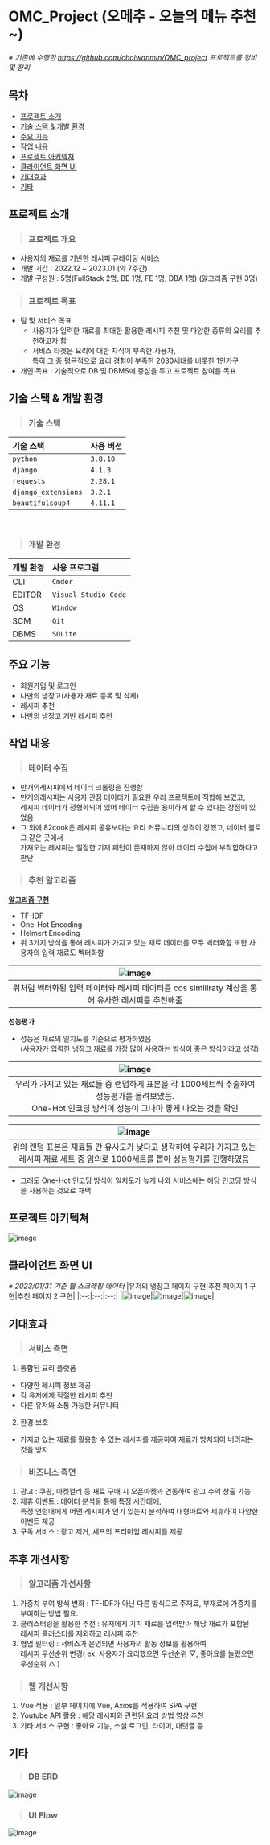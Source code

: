 # OMC_Project (오메추 - 오늘의 메뉴 추천~)
*※ 기존에 수행한 https://github.com/choiwanmin/OMC_project 프로젝트를 정비 및 정리*

## 목차
* [프로젝트 소개](#프로젝트-소개)
* [기술 스택 & 개발 환경](#기술-스택--개발-환경)
* [주요 기능](#주요-기능)
* [작업 내용](#작업-내용)
* [프로젝트 아키텍쳐](#프로젝트-아키텍쳐)
* [클라이언트 화면 UI](#클라이언트-화면-UI)
* [기대효과](#기대효과)
* [기타](#기타)

## 프로젝트 소개
> ### 프로젝트 개요
* 사용자의 재료를 기반한 레시피 큐레이팅 서비스
* 개발 기간 : 2022.12 ~ 2023.01 (약 7주간)
* 개발 구성원 : 5명(FullStack 2명, BE 1명, FE 1명, DBA 1명) (알고리즘 구현 3명)
> ### 프로젝트 목표
* 팀 및 서비스 목표
  * 사용자가 입력한 재료를 최대한 활용한 레시피 추천 및 다양한 종류의 요리를 추천하고자 함
  * 서비스 타겟은 요리에 대한 지식이 부족한 사용자,<br>특히 그 중 평균적으로 요리 경험이 부족한 2030세대를 비롯한 1인가구
* 개인 목표 : 기술적으로 DB 및 DBMS에 중심을 두고 프로젝트 참여를 목표

## 기술 스택 & 개발 환경
> ### 기술 스택
|기술 스택|사용 버전|
|:---|:---|
|`python`|`3.8.10`|
|`django`|`4.1.3`|
|`requests`|`2.28.1`|
|`django_extensions`|`3.2.1`|
|`beautifulsoup4`|`4.11.1`|

<br/>

> ### 개발 환경

|개발 환경|사용 프로그램|
|:---|:---|
|CLI|`Cmder`|
|EDITOR|`Visual Studio Code`|
|OS|`Window`|
|SCM|`Git`|
|DBMS|`SQLite`|

## 주요 기능
* 회원가입 및 로그인
* 나만의 냉장고(사용자 재료 등록 및 삭제)
* 레시피 추천
* 나만의 냉장고 기반 레시피 추천

## 작업 내용
> ### 데이터 수집
* 만개의레시피에서 데이터 크롤링을 진행함
* 만개의레시피는 사용자 관점 데이터가 필요한 우리 프로젝트에 적합해 보였고,<br>레시피 데이터가 정형화되어 있어 데이터 수집을 용이하게 할 수 있다는 장점이 있었음
* 그 외에 82cook은 레시피 공유보다는 요리 커뮤니티의 성격이 강했고, 네이버 블로그 같은 곳에서<br>가져오는 레시피는 일정한 기재 패턴이 존재하지 않아 데이터 수집에 부적합하다고 판단

> ### 추천 알고리즘
<U>**알고리즘 구현**</U>
* TF-IDF
* One-Hot Encoding
* Helmert Encoding
* 위 3가지 방식을 통해 레시피가 가지고 있는 재료 데이터를 모두 벡터화함 또한 사용자의 입력 재료도 벡터화함

|![image](https://user-images.githubusercontent.com/24910571/218041578-f5c456e2-18a0-4421-94c2-e2272b0efb0a.png)|
|:--:|
|위처럼 벡터화된 입력 데이터와 레시피 데이터를 cos similiraty 계산을 통해 유사한 레시피를 추천해줌|

__**성능평가**__
* 성능은 재료의 일치도를 기준으로 평가하였음<br>(사용자가 입력한 냉장고 재료를 가장 많이 사용하는 방식이 좋은 방식이라고 생각)

|![image](https://user-images.githubusercontent.com/24910571/218041734-3be9c58c-6ec4-4a2b-8596-e0b6bd9531a1.png)|
|:--:|
|우리가 가지고 있는 재료들 중 랜덤하게 표본을 각 1000세트씩 추출하여 성능평가를 돌려보았음.<br>One-Hot 인코딩 방식이 성능이 그나마 좋게 나오는 것을 확인|

|![image](https://user-images.githubusercontent.com/24910571/218041747-dac4ad04-b984-4ddb-9fc7-7737ee0dbf97.png)|
|:--:|
|위의 랜덤 표본은 재료들 간 유사도가 낮다고 생각하여 우리가 가지고 있는<br>레시피 재료 세트 중 임의로 1000세트를 뽑아 성능평가를 진행하였음|

* 그래도 One-Hot 인코딩 방식이 일치도가 높게 나와 서비스에는 해당 인코딩 방식을 사용하는 것으로 채택

## 프로젝트 아키텍쳐
![image](https://user-images.githubusercontent.com/24910571/218040503-db638de6-4452-4762-a0c5-9482e34f55f4.png)

## 클라이언트 화면 UI
*※ 2023/01/31 기준 웹 스크래핑 데이터*
|유저의 냉장고 페이지 구현|추천 페이지 1 구현|추천 페이지 2 구현|
|:--:|:--:|:--:|
|![image](https://user-images.githubusercontent.com/24910571/218040698-94748133-04b9-4a47-b0ac-99d4e3891aac.png)|![image](https://user-images.githubusercontent.com/24910571/218040717-beac1c49-c996-4539-a0ef-88a671cfc298.png)|![image](https://user-images.githubusercontent.com/24910571/218040751-1a64ab25-11fe-40dc-bd7a-037905eb2c47.png)|

## 기대효과
> ### 서비스 측면
1. 통합된 요리 플랫폼
* 다양한 레시피 정보 제공
* 각 유저에게 적절한 레시피 추천
* 다른 유저와 소통 가능한 커뮤니티
2. 환경 보호
* 가지고 있는 재료를 활용할 수 있는 레시피를 제공하여 재료가 방치되어 버려지는 것을 방지
> ### 비즈니스 측면
1. 광고 : 쿠팡, 마켓컬리 등 재료 구매 시 오픈마켓과 연동하여 광고 수익 창출 가능
2. 제휴 이벤트 : 데이터 분석을 통해 특정 시간대에,<br>특정 연령대에게 어떤 레시피가 인기 있는지 분석하여 대형마트와 제휴하여 다양한 이벤트 제공
3. 구독 서비스 : 광고 제거, 셰프의 프리미엄 레시피를 제공

## 추후 개선사항
> ### 알고리즘 개선사항
1. 가중치 부여 방식 변화 : TF-IDF가 아닌 다른 방식으로 주재료, 부재료에 가중치를 부여하는 방법 필요.
2. 클러스터링을 활용한 추천 : 유저에게 기피 재료를 입력받아 해당 재료가 포함된<br>레시피 클러스터를 제외하고 레시피 추천
3. 협업 필터링 : 서비스가 운영되면 사용자의 활동 정보를 활용하여<br>레시피 우선순위 변경( ex: 사용자가 요리했으면 우선순위 ▽, 좋아요를 눌렀으면 우선순위 △ )
> ### 웹 개선사항
1. Vue 적용 : 일부 페이지에 Vue, Axios를 적용하여 SPA 구현
2. Youtube API 활용 : 해당 레시피와 관련된 요리 방법 영상 추천
3. 기타 서비스 구현 : 좋아요 기능, 소셜 로그인, 타이머, 대댓글 등

## 기타
> ### DB ERD
![image](https://user-images.githubusercontent.com/24910571/218047981-f60b46b5-cd9c-4691-8272-c5bfa0e10f72.png)
> ### UI Flow
![image](https://user-images.githubusercontent.com/24910571/218040627-71731674-4b7a-46ee-b502-83bd7959dd89.png)

